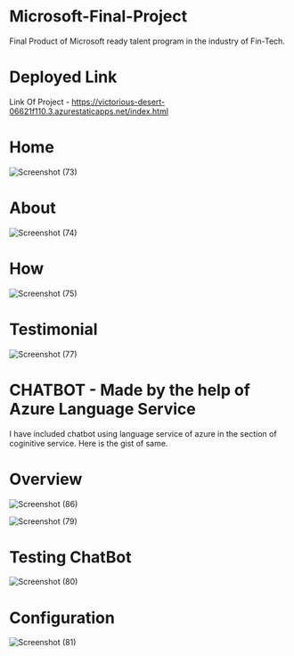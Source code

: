 # Microsoft-Final-Project
Final Product of Microsoft ready talent program in the industry of Fin-Tech.
# Deployed Link
Link Of Project - https://victorious-desert-06621f110.3.azurestaticapps.net/index.html
# Home
![Screenshot (73)](https://github.com/Rahul30062/Microsoft-frt-Project/assets/91240408/20ba7ab0-5076-4b9d-8f09-a8c3daed4f83)

# About

![Screenshot (74)](https://github.com/Rahul30062/Microsoft-frt-Project/assets/91240408/375b907f-0697-4bdb-b6cf-205d40035c2a)

# How
![Screenshot (75)](https://github.com/Rahul30062/Microsoft-frt-Project/assets/91240408/a831b87e-39a2-42be-a468-ef2d9c0952e3)

# Testimonial
![Screenshot (77)](https://github.com/Rahul30062/Microsoft-frt-Project/assets/91240408/ea81a37c-4ca8-4f87-be1e-ed64b394ca8d)

# CHATBOT - Made by the help of Azure Language Service 
I have included chatbot using language service of azure in the section of coginitive service.
Here is the gist of same.
# Overview
![Screenshot (86)](https://github.com/Rahul30062/Microsoft-frt-Project/assets/91240408/1ae8d640-8375-483c-ac13-d82d41ae2dde)

![Screenshot (79)](https://github.com/Rahul30062/Microsoft-frt-Project/assets/91240408/f3f95aa0-5ad1-4968-82ee-46cb25e18963)
# Testing ChatBot
![Screenshot (80)](https://github.com/Rahul30062/Microsoft-frt-Project/assets/91240408/35c00f15-1fe1-470b-9986-d4b3e52d2071)
# Configuration
![Screenshot (81)](https://github.com/Rahul30062/Microsoft-frt-Project/assets/91240408/5bca75ec-220d-4469-aab2-246a74a81dec)




